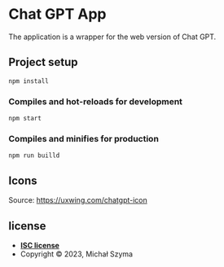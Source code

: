 # Chat GPT App

The application is a wrapper for the web version of Chat GPT.

## Project setup

```
npm install
```

### Compiles and hot-reloads for development

`npm start`

### Compiles and minifies for production

`npm run builld`

## Icons

Source: https://uxwing.com/chatgpt-icon

## license

- **[ISC license](https://opensource.org/license/isc-license-txt)**
- Copyright © 2023, Michał Szyma
